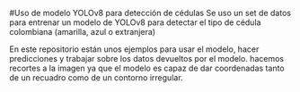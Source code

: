 #Uso de modelo YOLOv8 para detección de cédulas
Se uso un set de datos para entrenar un modelo de YOLOv8 para detectar el tipo de cédula colombiana (amarilla, azul o extranjera)

En este repositorio están unos ejemplos para usar el modelo, hacer predicciones y trabajar sobre los datos devueltos por el modelo.
hacemos recortes a la imagen ya que el modelo es capaz de dar coordenadas tanto de un recuadro como de un contorno irregular. 
